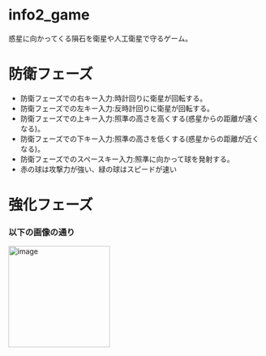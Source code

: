 # info2_game
惑星に向かってくる隕石を衛星や人工衛星で守るゲーム。

# 防衛フェーズ
- 防衛フェーズでの右キー入力:時計回りに衛星が回転する。
- 防衛フェーズでの左キー入力:反時計回りに衛星が回転する。
- 防衛フェーズでの上キー入力:照準の高さを高くする(惑星からの距離が遠くなる)。
- 防衛フェーズでの下キー入力:照準の高さを低くする(惑星からの距離が近くなる)。
- 防衛フェーズでのスペースキー入力:照準に向かって球を発射する。
- 赤の球は攻撃力が強い、緑の球はスピードが速い

# 強化フェーズ
### 以下の画像の通り
<img width="200" alt="image" src="https://github.com/nemucha/info2_game/assets/121393273/e7c5f573-eefe-4f0a-8837-79feddd244ae">

